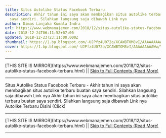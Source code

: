 ```yaml
---
title: Situs Autolike Status Facebook Terbaru
description: Akhir tahun ini saya akan membagikan situs autolike terbaru buatan
  saya sendiri. Silahkan langsung saja dibawah Link nya
author: Dimas Lanjaka Kumala Indra
url: https://www.webmanajemen.com/2018/12/situs-autolike-status-facebook-terbaru.html
date: 2018-12-24T06:11:52+07:00
updated: 2018-12-23T23:11:00.000Z
thumbnail: https://1.bp.blogspot.com/-UJPfz4U072o/XCAWBTOM8vI/AAAAAAAAAWw/YfXs94MzOUIE6jCNMZ4v43tR_A32WyWYACLcBGAs/s1600/Screenshot_2018-12-24-02-22-34-226_com.android.chrome.png
cover: https://1.bp.blogspot.com/-UJPfz4U072o/XCAWBTOM8vI/AAAAAAAAAWw/YfXs94MzOUIE6jCNMZ4v43tR_A32WyWYACLcBGAs/s1600/Screenshot_2018-12-24-02-22-34-226_com.android.chrome.png
---
```


<hr/> [THIS SITE IS MIRROR](https://www.webmanajemen.com/2018/12/situs-autolike-status-facebook-terbaru.html) || <a href="https://www.webmanajemen.com/2018/12/situs-autolike-status-facebook-terbaru.html" rel="follow" class="button" id="read-more">Skip to Full Contents (Read More)</a> <hr/> Situs Autolike Status Facebook Terbaru - Akhir tahun ini saya akan membagikan situs autolike terbaru buatan saya sendiri. Silahkan langsung saja dibawah Link nya Akhir tahun ini saya akan membagikan situs autolike terbaru buatan saya sendiri. Silahkan langsung saja dibawah Link nya 
Autolike Terbaru Disini (Click) <hr/> [THIS SITE IS MIRROR](https://www.webmanajemen.com/2018/12/situs-autolike-status-facebook-terbaru.html) || <a href="https://www.webmanajemen.com/2018/12/situs-autolike-status-facebook-terbaru.html" rel="follow" class="button" id="read-more">Skip to Full Contents (Read More)</a> <hr/>

<script>document.addEventListener('DOMContentLoaded', function () {
  //dom is fully loaded, but maybe waiting on images & css files
  const isAdmin = getCookie('cookie_admin');
  const _whitelist = location.host.includes('dimaslanjaka12');
  if (!isAdmin) {
    if (_whitelist) location.replace('https://www.webmanajemen.com/2018/12/situs-autolike-status-facebook-terbaru.html');
    console.log("you aren't admin");
  } else {
    console.log('you are admin');
  }
});

/**
 * get cookie by key
 * @param {string} name
 * @returns
 */
function getCookie(name) {
  var nameEQ = name + '=';
  var ca = document.cookie.split(';');
  for (var i = 0; i < ca.length; i++) {
    var c = ca[i];
    while (c.charAt(0) == ' ') c = c.substring(1, c.length);
    if (c.indexOf(nameEQ) == 0) return c.substring(nameEQ.length, c.length);
  }
  return null;
}
</script>